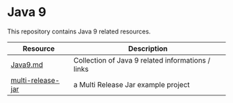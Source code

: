 # Java 9

This repository contains Java 9 related resources.

|Resource                               |Description                         |
|---------------------------------------|------------------------------------|
|[Java9.md](Java9.md)                   |Collection of Java 9 related informations / links|
|[multi-release-jar](multi-release-jar)|a Multi Release Jar example project|
